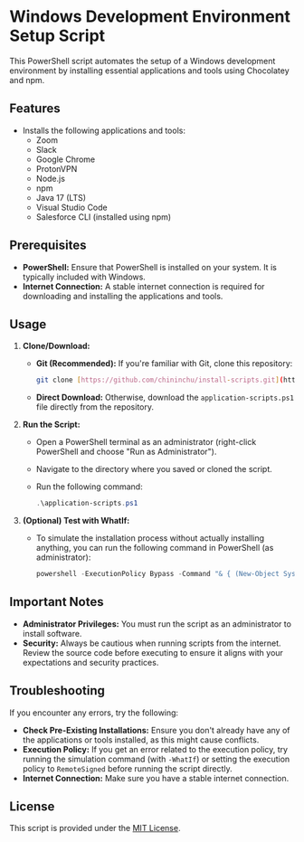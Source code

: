 # Windows Development Environment Setup Script

This PowerShell script automates the setup of a Windows development environment by installing essential applications and tools using Chocolatey and npm.

## Features

* Installs the following applications and tools:
    * Zoom
    * Slack
    * Google Chrome
    * ProtonVPN
    * Node.js
    * npm
    * Java 17 (LTS)
    * Visual Studio Code
    * Salesforce CLI (installed using npm)

## Prerequisites

* **PowerShell:**  Ensure that PowerShell is installed on your system. It is typically included with Windows.
* **Internet Connection:**  A stable internet connection is required for downloading and installing the applications and tools.

## Usage

1. **Clone/Download:**
   * **Git (Recommended):** If you're familiar with Git, clone this repository:
      ```bash
      git clone [https://github.com/chininchu/install-scripts.git](https://github.com/chininchu/install-scripts.git)
      ```
   * **Direct Download:** Otherwise, download the `application-scripts.ps1` file directly from the repository.

2. **Run the Script:**
    * Open a PowerShell terminal as an administrator (right-click PowerShell and choose "Run as Administrator").
    * Navigate to the directory where you saved or cloned the script.
    * Run the following command:

      ```powershell
      .\application-scripts.ps1
      ```

3. **(Optional) Test with WhatIf:**
    * To simulate the installation process without actually installing anything, you can run the following command in PowerShell (as administrator):

      ```powershell
      powershell -ExecutionPolicy Bypass -Command "& { (New-Object System.Net.WebClient).DownloadString('[https://raw.githubusercontent.com/chininchu/install-scripts/main/application-scripts.ps1](https://raw.githubusercontent.com/chininchu/install-scripts/main/application-scripts.ps1)') } -WhatIf"
      ```

## Important Notes

* **Administrator Privileges:**  You must run the script as an administrator to install software.
* **Security:** Always be cautious when running scripts from the internet. Review the source code before executing to ensure it aligns with your expectations and security practices.

## Troubleshooting

If you encounter any errors, try the following:

* **Check Pre-Existing Installations:** Ensure you don't already have any of the applications or tools installed, as this might cause conflicts.
* **Execution Policy:** If you get an error related to the execution policy, try running the simulation command (with `-WhatIf`) or setting the execution policy to `RemoteSigned` before running the script directly.
* **Internet Connection:**  Make sure you have a stable internet connection.

## License

This script is provided under the [MIT License](LICENSE).
